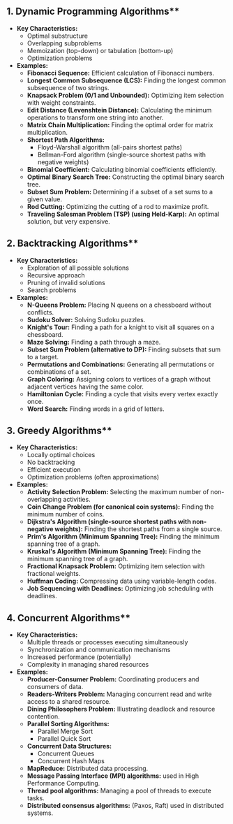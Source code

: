 ## 1. Dynamic Programming Algorithms**

* **Key Characteristics:**
    * Optimal substructure
    * Overlapping subproblems
    * Memoization (top-down) or tabulation (bottom-up)
    * Optimization problems
* **Examples:**
    * **Fibonacci Sequence:** Efficient calculation of Fibonacci numbers.
    * **Longest Common Subsequence (LCS):** Finding the longest common subsequence of two strings.
    * **Knapsack Problem (0/1 and Unbounded):** Optimizing item selection with weight constraints.
    * **Edit Distance (Levenshtein Distance):** Calculating the minimum operations to transform one string into another.
    * **Matrix Chain Multiplication:** Finding the optimal order for matrix multiplication.
    * **Shortest Path Algorithms:**
        * Floyd-Warshall algorithm (all-pairs shortest paths)
        * Bellman-Ford algorithm (single-source shortest paths with negative weights)
    * **Binomial Coefficient:** Calculating binomial coefficients efficiently.
    * **Optimal Binary Search Tree:** Constructing the optimal binary search tree.
    * **Subset Sum Problem:** Determining if a subset of a set sums to a given value.
    * **Rod Cutting:** Optimizing the cutting of a rod to maximize profit.
    * **Traveling Salesman Problem (TSP) (using Held-Karp):** An optimal solution, but very expensive.

## 2. Backtracking Algorithms**

* **Key Characteristics:**
    * Exploration of all possible solutions
    * Recursive approach
    * Pruning of invalid solutions
    * Search problems
* **Examples:**
    * **N-Queens Problem:** Placing N queens on a chessboard without conflicts.
    * **Sudoku Solver:** Solving Sudoku puzzles.
    * **Knight's Tour:** Finding a path for a knight to visit all squares on a chessboard.
    * **Maze Solving:** Finding a path through a maze.
    * **Subset Sum Problem (alternative to DP):** Finding subsets that sum to a target.
    * **Permutations and Combinations:** Generating all permutations or combinations of a set.
    * **Graph Coloring:** Assigning colors to vertices of a graph without adjacent vertices having the same color.
    * **Hamiltonian Cycle:** Finding a cycle that visits every vertex exactly once.
    * **Word Search:** Finding words in a grid of letters.

## 3. Greedy Algorithms**

* **Key Characteristics:**
    * Locally optimal choices
    * No backtracking
    * Efficient execution
    * Optimization problems (often approximations)
* **Examples:**
    * **Activity Selection Problem:** Selecting the maximum number of non-overlapping activities.
    * **Coin Change Problem (for canonical coin systems):** Finding the minimum number of coins.
    * **Dijkstra's Algorithm (single-source shortest paths with non-negative weights):** Finding the shortest paths from a single source.
    * **Prim's Algorithm (Minimum Spanning Tree):** Finding the minimum spanning tree of a graph.
    * **Kruskal's Algorithm (Minimum Spanning Tree):** Finding the minimum spanning tree of a graph.
    * **Fractional Knapsack Problem:** Optimizing item selection with fractional weights.
    * **Huffman Coding:** Compressing data using variable-length codes.
    * **Job Sequencing with Deadlines:** Optimizing job scheduling with deadlines.

## 4. Concurrent Algorithms**

* **Key Characteristics:**
    * Multiple threads or processes executing simultaneously
    * Synchronization and communication mechanisms
    * Increased performance (potentially)
    * Complexity in managing shared resources
* **Examples:**
    * **Producer-Consumer Problem:** Coordinating producers and consumers of data.
    * **Readers-Writers Problem:** Managing concurrent read and write access to a shared resource.
    * **Dining Philosophers Problem:** Illustrating deadlock and resource contention.
    * **Parallel Sorting Algorithms:**
        * Parallel Merge Sort
        * Parallel Quick Sort
    * **Concurrent Data Structures:**
        * Concurrent Queues
        * Concurrent Hash Maps
    * **MapReduce:** Distributed data processing.
    * **Message Passing Interface (MPI) algorithms:** used in High Performance Computing.
    * **Thread pool algorithms:** Managing a pool of threads to execute tasks.
    * **Distributed consensus algorithms:** (Paxos, Raft) used in distributed systems.

